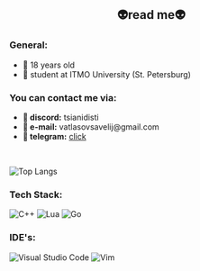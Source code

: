 <h2 align = "center">👽read me👽</h2>

<h3>General:</h3>
<ul>
  <li>👀 18 years old</li>
  <li>🏫 student at ITMO University (St. Petersburg)</li>
</ul>

<h3>You can contact me via:</h3>
<ul>
  <li>👾<b> discord:</b> tsianidisti</li>
  <li>📧<b> e-mail:</b> vatlasovsavelij@gmail.com</li>
  <li>🗽<b> telegram:</b> <a href = "https://t.me/lam0ny">click</a></li>
</ul>

<br>

![Top Langs](https://github-readme-stats.vercel.app/api/top-langs/?username=llemonthefrog&layout=donut&theme=highcontrast)

<h3>Tech Stack:</h3>

![C++](https://img.shields.io/badge/c++-%2300599C.svg?style=for-the-badge&logo=c%2B%2B&logoColor=white)
![Lua](https://img.shields.io/badge/lua-%232C2D72.svg?style=for-the-badge&logo=lua&logoColor=white)
![Go](https://img.shields.io/badge/go-%2300ADD8.svg?style=for-the-badge&logo=go&logoColor=white)

<h3>IDE's:</h3>

![Visual Studio Code](https://img.shields.io/badge/Visual%20Studio%20Code-0078d7.svg?style=for-the-badge&logo=visual-studio-code&logoColor=white)
![Vim](https://img.shields.io/badge/VIM-%2311AB00.svg?style=for-the-badge&logo=vim&logoColor=white)

<br>






<!--
**llemonthefrog/llemonthefrog** is a ✨ _special_ ✨ repository because its `README.md` (this file) appears on your GitHub profile.

Here are some ideas to get you started:

- 🔭 I’m currently working on ...
- 🌱 I’m currently learning ...
- 👯 I’m looking to collaborate on ...
- 🤔 I’m looking for help with ...
- 💬 Ask me about ...
- 📫 How to reach me: ...
- 😄 Pronouns: ...
- ⚡ Fun fact: ...
-->

